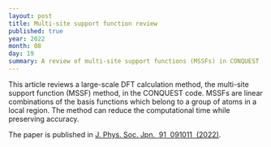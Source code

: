 ```yaml
---
layout: post
title: Multi-site support function review
published: true
year: 2022
month: 08
day: 19
summary: A review of multi-site support functions (MSSFs) in CONQUEST
---
```

This article reviews a large-scale DFT calculation method, the multi-site support function (MSSF) method, in the CONQUEST code. MSSFs are linear combinations of the basis functions which belong to a group of atoms in a local region. The method can reduce the computational time while preserving accuracy.

The paper is published in [J. Phys. Soc. Jpn.  91  091011  (2022)](https://doi.org/10.7566/JPSJ.91.091011).

